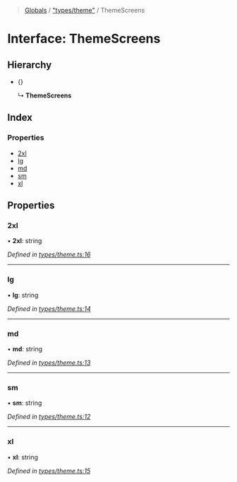 > [Globals](../README.md) / ["types/theme"](../modules/_types_theme_.md) / ThemeScreens

# Interface: ThemeScreens

## Hierarchy

- {}

  ↳ **ThemeScreens**

## Index

### Properties

- [2xl](_types_theme_.themescreens.md#2xl)
- [lg](_types_theme_.themescreens.md#lg)
- [md](_types_theme_.themescreens.md#md)
- [sm](_types_theme_.themescreens.md#sm)
- [xl](_types_theme_.themescreens.md#xl)

## Properties

### 2xl

• **2xl**: string

_Defined in [types/theme.ts:16](https://github.com/kenoxa/beamwind/blob/main/packages/beamwind/src/types/theme.ts#L16)_

---

### lg

• **lg**: string

_Defined in [types/theme.ts:14](https://github.com/kenoxa/beamwind/blob/main/packages/beamwind/src/types/theme.ts#L14)_

---

### md

• **md**: string

_Defined in [types/theme.ts:13](https://github.com/kenoxa/beamwind/blob/main/packages/beamwind/src/types/theme.ts#L13)_

---

### sm

• **sm**: string

_Defined in [types/theme.ts:12](https://github.com/kenoxa/beamwind/blob/main/packages/beamwind/src/types/theme.ts#L12)_

---

### xl

• **xl**: string

_Defined in [types/theme.ts:15](https://github.com/kenoxa/beamwind/blob/main/packages/beamwind/src/types/theme.ts#L15)_
